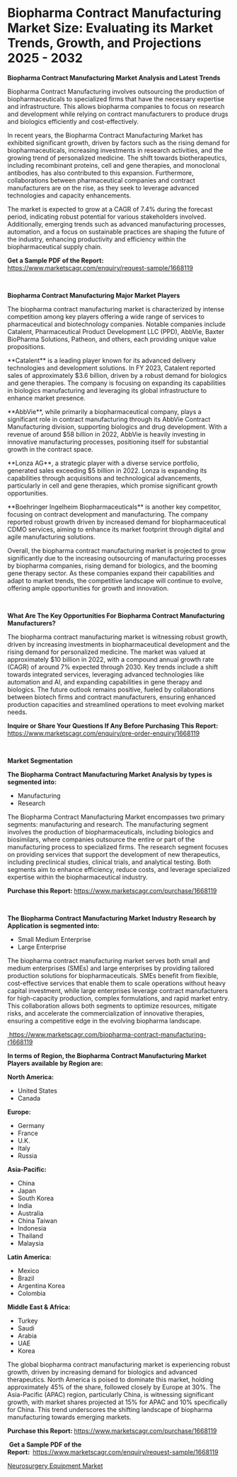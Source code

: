 <p><h1>Biopharma Contract Manufacturing Market Size: Evaluating its Market Trends, Growth, and Projections 2025 - 2032</h1></p><p><strong>Biopharma Contract Manufacturing Market Analysis and Latest Trends</strong></p>
<p><p>Biopharma Contract Manufacturing involves outsourcing the production of biopharmaceuticals to specialized firms that have the necessary expertise and infrastructure. This allows biopharma companies to focus on research and development while relying on contract manufacturers to produce drugs and biologics efficiently and cost-effectively. </p><p>In recent years, the Biopharma Contract Manufacturing Market has exhibited significant growth, driven by factors such as the rising demand for biopharmaceuticals, increasing investments in research activities, and the growing trend of personalized medicine. The shift towards biotherapeutics, including recombinant proteins, cell and gene therapies, and monoclonal antibodies, has also contributed to this expansion. Furthermore, collaborations between pharmaceutical companies and contract manufacturers are on the rise, as they seek to leverage advanced technologies and capacity enhancements.</p><p>The market is expected to grow at a CAGR of 7.4% during the forecast period, indicating robust potential for various stakeholders involved. Additionally, emerging trends such as advanced manufacturing processes, automation, and a focus on sustainable practices are shaping the future of the industry, enhancing productivity and efficiency within the biopharmaceutical supply chain.</p></p>
<p><strong>Get a Sample PDF of the Report:&nbsp;</strong> <a href="https://www.marketscagr.com/enquiry/request-sample/1668119?utm_campaign=2304&utm_medium=2&utm_source=Github&utm_content=ia&utm_term=06032025&utm_id=biopharma-contract-manufacturing">https://www.marketscagr.com/enquiry/request-sample/1668119</a></p>
<p>&nbsp;</p>
<p><strong>Biopharma Contract Manufacturing Major Market Players</strong></p>
<p><p>The biopharma contract manufacturing market is characterized by intense competition among key players offering a wide range of services to pharmaceutical and biotechnology companies. Notable companies include Catalent, Pharmaceutical Product Development LLC (PPD), AbbVie, Baxter BioPharma Solutions, Patheon, and others, each providing unique value propositions.</p><p>**Catalent** is a leading player known for its advanced delivery technologies and development solutions. In FY 2023, Catalent reported sales of approximately $3.6 billion, driven by a robust demand for biologics and gene therapies. The company is focusing on expanding its capabilities in biologics manufacturing and leveraging its global infrastructure to enhance market presence.</p><p>**AbbVie**, while primarily a biopharmaceutical company, plays a significant role in contract manufacturing through its AbbVie Contract Manufacturing division, supporting biologics and drug development. With a revenue of around $58 billion in 2022, AbbVie is heavily investing in innovative manufacturing processes, positioning itself for substantial growth in the contract space.</p><p>**Lonza AG**, a strategic player with a diverse service portfolio, generated sales exceeding $5 billion in 2022. Lonza is expanding its capabilities through acquisitions and technological advancements, particularly in cell and gene therapies, which promise significant growth opportunities.</p><p>**Boehringer Ingelheim Biopharmaceuticals** is another key competitor, focusing on contract development and manufacturing. The company reported robust growth driven by increased demand for biopharmaceutical CDMO services, aiming to enhance its market footprint through digital and agile manufacturing solutions.</p><p>Overall, the biopharma contract manufacturing market is projected to grow significantly due to the increasing outsourcing of manufacturing processes by biopharma companies, rising demand for biologics, and the booming gene therapy sector. As these companies expand their capabilities and adapt to market trends, the competitive landscape will continue to evolve, offering ample opportunities for growth and innovation.</p></p>
<p>&nbsp;</p>
<p><strong>What Are The Key Opportunities For Biopharma Contract Manufacturing Manufacturers?</strong></p>
<p><p>The biopharma contract manufacturing market is witnessing robust growth, driven by increasing investments in biopharmaceutical development and the rising demand for personalized medicine. The market was valued at approximately $10 billion in 2022, with a compound annual growth rate (CAGR) of around 7% expected through 2030. Key trends include a shift towards integrated services, leveraging advanced technologies like automation and AI, and expanding capabilities in gene therapy and biologics. The future outlook remains positive, fueled by collaborations between biotech firms and contract manufacturers, ensuring enhanced production capacities and streamlined operations to meet evolving market needs.</p></p>
<p><strong>Inquire or Share Your Questions If Any Before Purchasing This Report:</strong> <a href="https://www.marketscagr.com/enquiry/pre-order-enquiry/1668119?utm_campaign=2304&utm_medium=2&utm_source=Github&utm_content=ia&utm_term=06032025&utm_id=biopharma-contract-manufacturing">https://www.marketscagr.com/enquiry/pre-order-enquiry/1668119</a></p>
<p>&nbsp;</p>
<p><strong>Market Segmentation</strong></p>
<p><strong>The Biopharma Contract Manufacturing Market Analysis by types is segmented into:</strong></p>
<p><ul><li>Manufacturing</li><li>Research</li></ul></p>
<p><p>The Biopharma Contract Manufacturing Market encompasses two primary segments: manufacturing and research. The manufacturing segment involves the production of biopharmaceuticals, including biologics and biosimilars, where companies outsource the entire or part of the manufacturing process to specialized firms. The research segment focuses on providing services that support the development of new therapeutics, including preclinical studies, clinical trials, and analytical testing. Both segments aim to enhance efficiency, reduce costs, and leverage specialized expertise within the biopharmaceutical industry.</p></p>
<p><strong>Purchase this Report:&nbsp;</strong><a href="https://www.marketscagr.com/purchase/1668119?utm_campaign=2304&utm_medium=2&utm_source=Github&utm_content=ia&utm_term=06032025&utm_id=biopharma-contract-manufacturing">https://www.marketscagr.com/purchase/1668119</a></p>
<p>&nbsp;</p>
<p><strong>The Biopharma Contract Manufacturing Market Industry Research by Application is segmented into:</strong></p>
<p><ul><li>Small Medium Enterprise</li><li>Large Enterprise</li></ul></p>
<p><p>The biopharma contract manufacturing market serves both small and medium enterprises (SMEs) and large enterprises by providing tailored production solutions for biopharmaceuticals. SMEs benefit from flexible, cost-effective services that enable them to scale operations without heavy capital investment, while large enterprises leverage contract manufacturers for high-capacity production, complex formulations, and rapid market entry. This collaboration allows both segments to optimize resources, mitigate risks, and accelerate the commercialization of innovative therapies, ensuring a competitive edge in the evolving biopharma landscape.</p></p>
<p><a href="https://www.marketscagr.com/biopharma-contract-manufacturing-r1668119?utm_campaign=2304&utm_medium=2&utm_source=Github&utm_content=ia&utm_term=06032025&utm_id=biopharma-contract-manufacturing">&nbsp;https://www.marketscagr.com/biopharma-contract-manufacturing-r1668119</a></p>
<p><strong>In terms of Region, the Biopharma Contract Manufacturing Market Players available by Region are:</strong></p>
<p>
    <p> <strong> North America: </strong>
        <ul>
            <li>United States</li>
            <li>Canada</li>
        </ul>
        </p> 
    <p> <strong> Europe: </strong>
        <ul>
            <li>Germany</li>
            <li>France</li>
            <li>U.K.</li>
            <li>Italy</li>
            <li>Russia</li>
        </ul>
        </p> 
    <p> <strong> Asia-Pacific: </strong>
        <ul>
            <li>China</li>
            <li>Japan</li>
            <li>South Korea</li>
            <li>India</li>
            <li>Australia</li>
            <li>China Taiwan</li>
            <li>Indonesia</li>
            <li>Thailand</li>
            <li>Malaysia</li>
        </ul>
        </p> 
    <p> <strong> Latin America: </strong>
        <ul>
            <li>Mexico</li>
            <li>Brazil</li>
            <li>Argentina Korea</li>
            <li>Colombia</li>
        </ul>
        </p> 
    <p> <strong> Middle East & Africa: </strong>
        <ul>
            <li>Turkey</li>
            <li>Saudi</li>
            <li>Arabia</li>
            <li>UAE</li>
            <li>Korea</li>
        </ul>
    </p>
    </p>
<p><p>The global biopharma contract manufacturing market is experiencing robust growth, driven by increasing demand for biologics and advanced therapeutics. North America is poised to dominate this market, holding approximately 45% of the share, followed closely by Europe at 30%. The Asia-Pacific (APAC) region, particularly China, is witnessing significant growth, with market shares projected at 15% for APAC and 10% specifically for China. This trend underscores the shifting landscape of biopharma manufacturing towards emerging markets.</p></p>
<p><strong>Purchase this Report: </strong><a href="https://www.marketscagr.com/purchase/1668119?utm_campaign=2304&utm_medium=2&utm_source=Github&utm_content=ia&utm_term=06032025&utm_id=biopharma-contract-manufacturing">https://www.marketscagr.com/purchase/1668119</a></p>
<p>&nbsp;<strong>Get a Sample PDF of the Report:&nbsp;&nbsp;</strong><a href="https://www.marketscagr.com/enquiry/request-sample/1668119?utm_campaign=2304&utm_medium=2&utm_source=Github&utm_content=ia&utm_term=06032025&utm_id=biopharma-contract-manufacturing">https://www.marketscagr.com/enquiry/request-sample/1668119</a></p>
<p><strong></strong></p>
<p><p><a href="https://github.com/gullattedenna/Market-Research-Report-List-1/blob/main/neurosurgery-equipment-market.md?utm_campaign=2304&utm_medium=2&utm_source=Github&utm_content=ia&utm_term=06032025&utm_id=biopharma-contract-manufacturing">Neurosurgery Equipment Market</a></p></p>